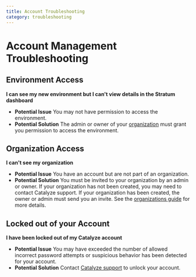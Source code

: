 ```yaml
---
title: Account Troubleshooting
category: troubleshooting
---
```


# Account Management Troubleshooting

## Environment Access

**I can see my new environment but I can't view details in the Stratum dashboard**

- **Potential Issue** You may not have permission to access the environment. 
- **Potential Solution** The admin or owner of your [organization](https://resources.catalyze.io/stratum/articles/concepts/organizations/) must grant you permission to access the environment.

## Organization Access
**I can't see my organization**

- **Potential Issue** You have an account but are not part of an organization.
- **Potential Solution** You must be invited to your organization by an admin or owner. If your organization has not been created, you may need to contact Catalyze support.  If your organization has been created, the owner or admin must send you an invite. See the [organizations guide](https://resources.catalyze.io/stratum/articles/concepts/organizations/) for more details.

## Locked out of your Account

**I have been locked out of my Catalyze account**

- **Potential Issue** You may have exceeded the number of allowed incorrect password attempts or suspicious behavior has been detected for your account.
- **Potential Solution** Contact [Catalyze support](https://resources.catalyze.io/stratum/articles/contact/) to unlock your account.